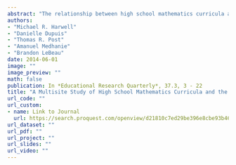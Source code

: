 ```yaml
---
abstract: "The relationship between high school mathematics curricula and the likelihood of students who enroll in a developmental (non-credit bearing) course in college taking additional mathematics courses was studied. The results showed that high school mathematics curriculum, years of high school mathematics completed, and A C T mathematics scores were related to developmental mathematics course-taking, but curriculum was not related to the subsequent mathematics course-taking o f students who began college with developmental mathematics.  The results have important implications for educational researchers and policymakers at the college and high school levels."
authors: 
- "Michael R. Harwell" 
- "Danielle Dupuis" 
- "Thomas R. Post"
- "Amanuel Medhanie" 
- "Brandon LeBeau" 
date: 2014-06-01
image: ""
image_preview: ""
math: false
publication: In *Educational Research Quarterly*, 37.3, 3 - 22
title: "A Multisite Study of High School Mathematics Curricula and the Impact of Taking a Developmental Mathematics Course in College"
url_code: ""
url_custom:
- name: Link to Journal
  url: https://search.proquest.com/openview/d21810c7ed29be396e8cbe93b460b256/1?pq-origsite=gscholar&cbl=48020
url_dataset: ""
url_pdf: ""
url_project: ""
url_slides: ""
url_video: ""
---
```


